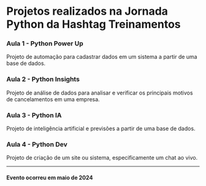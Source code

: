 <h1>Projetos realizados na Jornada Python da Hashtag Treinamentos</h1>

<h3>Aula 1 - Python Power Up</h3>
<p>Projeto de automação para cadastrar dados em um sistema a partir de uma base de dados.</p>

<h3>Aula 2 - Python Insights</h3>
<p>Projeto de análise de dados para analisar e verificar os principais motivos de cancelamentos em uma empresa.</p>

<h3>Aula 3 - Python IA</h3>
<p>Projeto de inteligência artificial e previsões a partir de uma base de dados.</p>

<h3>Aula 4 - Python Dev</h3>
<p>Projeto de criação de um site ou sistema, especificamente um chat ao vivo.</p>

<hr>
<h4>Evento ocorreu em maio de 2024</h4>